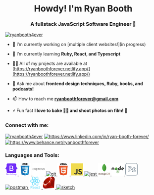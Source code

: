 <h1 align="center">Howdy! I'm Ryan Booth</h1>
<h3 align="center">A fullstack JavaScript Software Engineer 🤠 <blockquote class="imgur-embed-pub" lang="en" data-id="a/yVGk8Ed" data-context="false" ><a href="//imgur.com/a/yVGk8Ed"></a></blockquote><script async src="//s.imgur.com/min/embed.js" charset="utf-8"></script></h3>

<p align="left"> <a href="https://twitter.com/ryanbooth4ever" target="blank"><img src="https://img.shields.io/twitter/follow/ryanbooth4ever?logo=twitter&style=for-the-badge" alt="ryanbooth4ever" /></a> </p>

- 🔭 I’m currently working on [multiple client websites!](in progress)

- 🌱 I’m currently learning **Ruby, React, and Typescript**

- 👨‍💻 All of my projects are available at [https://ryanboothforever.netlify.app/](https://ryanboothforever.netlify.app/)

- 💬 Ask me about **frontend design techniques, Ruby, books, and podcasts!**

- 📫 How to reach me **ryanboothforever@gmail.com**

- ⚡ Fun fact **I love to bake 🍞🎂 and shoot photos on film! 📸**

<h3 align="left">Connect with me:</h3>
<p align="left">
<a href="https://twitter.com/ryanbooth4ever" target="blank"><img align="center" src="https://cdn.jsdelivr.net/npm/simple-icons@3.0.1/icons/twitter.svg" alt="ryanbooth4ever" height="30" width="40" /></a>
<a href="https://linkedin.com/in/https://www.linkedin.com/in/ryan-booth-forever/" target="blank"><img align="center" src="https://cdn.jsdelivr.net/npm/simple-icons@3.0.1/icons/linkedin.svg" alt="https://www.linkedin.com/in/ryan-booth-forever/" height="30" width="40" /></a>
<a href="https://www.behance.net/https://www.behance.net/ryanboothforever" target="blank"><img align="center" src="https://cdn.jsdelivr.net/npm/simple-icons@3.0.1/icons/behance.svg" alt="https://www.behance.net/ryanboothforever" height="30" width="40" /></a>
</p>

<h3 align="left">Languages and Tools:</h3>
<p align="left"> <a href="https://getbootstrap.com" target="_blank"> <img src="https://raw.githubusercontent.com/devicons/devicon/master/icons/bootstrap/bootstrap-plain-wordmark.svg" alt="bootstrap" width="40" height="40"/> </a> <a href="https://www.w3schools.com/css/" target="_blank"> <img src="https://raw.githubusercontent.com/devicons/devicon/master/icons/css3/css3-original-wordmark.svg" alt="css3" width="40" height="40"/> </a> <a href="https://expressjs.com" target="_blank"> <img src="https://raw.githubusercontent.com/devicons/devicon/master/icons/express/express-original-wordmark.svg" alt="express" width="40" height="40"/> </a> <a href="https://git-scm.com/" target="_blank"> <img src="https://www.vectorlogo.zone/logos/git-scm/git-scm-icon.svg" alt="git" width="40" height="40"/> </a> <a href="https://www.w3.org/html/" target="_blank"> <img src="https://raw.githubusercontent.com/devicons/devicon/master/icons/html5/html5-original-wordmark.svg" alt="html5" width="40" height="40"/> </a> <a href="https://developer.mozilla.org/en-US/docs/Web/JavaScript" target="_blank"> <img src="https://raw.githubusercontent.com/devicons/devicon/master/icons/javascript/javascript-original.svg" alt="javascript" width="40" height="40"/> </a> <a href="https://jestjs.io" target="_blank"> <img src="https://www.vectorlogo.zone/logos/jestjsio/jestjsio-icon.svg" alt="jest" width="40" height="40"/> </a> <a href="https://www.mongodb.com/" target="_blank"> <img src="https://raw.githubusercontent.com/devicons/devicon/master/icons/mongodb/mongodb-original-wordmark.svg" alt="mongodb" width="40" height="40"/> </a> <a href="https://nodejs.org" target="_blank"> <img src="https://raw.githubusercontent.com/devicons/devicon/master/icons/nodejs/nodejs-original-wordmark.svg" alt="nodejs" width="40" height="40"/> </a> <a href="https://www.photoshop.com/en" target="_blank"> <img src="https://raw.githubusercontent.com/devicons/devicon/master/icons/photoshop/photoshop-line.svg" alt="photoshop" width="40" height="40"/> </a> <a href="https://postman.com" target="_blank"> <img src="https://www.vectorlogo.zone/logos/getpostman/getpostman-icon.svg" alt="postman" width="40" height="40"/> </a> <a href="https://reactjs.org/" target="_blank"> <img src="https://raw.githubusercontent.com/devicons/devicon/master/icons/react/react-original-wordmark.svg" alt="react" width="40" height="40"/> </a> <a href="https://www.ruby-lang.org/en/" target="_blank"> <img src="https://raw.githubusercontent.com/devicons/devicon/master/icons/ruby/ruby-original.svg" alt="ruby" width="40" height="40"/> </a> <a href="https://www.sketch.com/" target="_blank"> <img src="https://www.vectorlogo.zone/logos/sketchapp/sketchapp-icon.svg" alt="sketch" width="40" height="40"/> </a> </p>
